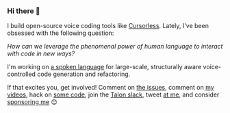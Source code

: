 ### Hi there 👋

I build open-source voice coding tools like [Cursorless](https://www.cursorless.org/).  Lately, I've been obsessed with the following question:

*How can we leverage the phenomenal power of human language to interact with code in new ways?*

I'm working on [a spoken language](https://github.com/pokey/cursorless-vscode/wiki/What's-next) for large-scale, structurally aware voice-controlled code generation and refactoring.

If that excites you, get involved! Comment on [the issues](https://github.com/pokey/cursorless-vscode/projects), comment on [my videos](https://www.youtube.com/@PokeyRuleJams), hack on [some code](https://github.com/cursorless-dev/cursorless-vscode/contribute), join the [Talon slack](https://talonvoice.com/chat), tweet [at me](https://twitter.com/PokeyRule), and consider [sponsoring me](https://github.com/sponsors/pokey) 😊

<!--
**pokey/pokey** is a ✨ _special_ ✨ repository because its `README.md` (this file) appears on your GitHub profile.

Here are some ideas to get you started:

- 🔭 I’m currently working on ...
- 🌱 I’m currently learning ...
- 👯 I’m looking to collaborate on ...
- 🤔 I’m looking for help with ...
- 💬 Ask me about ...
- 📫 How to reach me: ...
- 😄 Pronouns: ...
- ⚡ Fun fact: ...
-->
